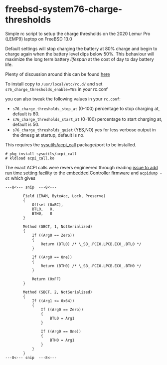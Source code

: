# freebsd-system76-charge-thresholds
Simple rc script to setup the charge thresholds on the 2020 Lemur Pro (LEMP9) laptop on FreeBSD 13.0

Default settings will stop charging the battery at 80% charge and begin to charge again when the battery level dips below 50%.
This behaviour will maximize the long term battery _lifespan_ at the cost of day to day battery life.

Plenty of discussion around this can be found [here](https://github.com/pop-os/gnome-control-center/issues/101)


To install copy to `/usr/local/etc/rc.d/` and set `s76_charge_thresholds_enable=YES` in your rc.conf

you can also tweak the following values in your `rc.conf`:

* `s76_charge_thresholds_stop_at` (0-100) percentage to stop charging at, default is 80.
* `s76_charge_thresholds_start_at` (0-100) percentage to start charging at, default is 50.
* `s76_charge_thresholds_quiet` (YES,NO) yes for less verbose output in the dmesg at startup, default is no.


This requires the [sysutils/acpi_call](https://www.freshports.org/sysutils/acpi_call/) package/port to be installed.

```
# pkg install sysutils/acpi_call
# kldload acpi_call.ko
```

The exact ACPI calls were revers engineered through reading 
[issue to add run time setting facility](https://github.com/system76/ec/issues/62) to the 
[embedded Controller firmware](https://github.com/system76/ec/commit/dabda167426644f78404fa8f459ea366b3d6a804)
and `acpidump -dt` which gives

```
---8<--- snip  ---8<---

        Field (ERAM, ByteAcc, Lock, Preserve)
        {
            Offset (0xBC),
            BTL0,   8,
            BTH0,   8
        }

        Method (GBCT, 1, NotSerialized)
        {
            If ((Arg0 == Zero))
            {
                Return (BTL0) /* \_SB_.PCI0.LPCB.EC0_.BTL0 */
            }

            If ((Arg0 == One))
            {
                Return (BTH0) /* \_SB_.PCI0.LPCB.EC0_.BTH0 */
            }

            Return (0xFF)
        }

        Method (SBCT, 2, NotSerialized)
        {
            If ((Arg1 <= 0x64))
            {
                If ((Arg0 == Zero))
                {
                    BTL0 = Arg1
                }

                If ((Arg0 == One))
                {
                    BTH0 = Arg1
                }
            }
        }
---8<--- snip  ---8<---
```